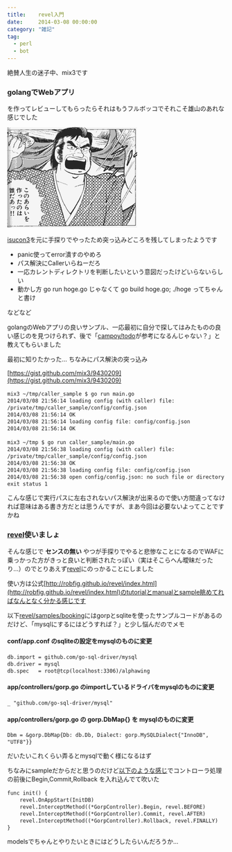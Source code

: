 ```yaml
---
title:    revel入門
date:     2014-03-08 00:00:00
category: "雑記"
tag:
  - perl
  - bot
---
```


絶賛人生の迷子中、mix3です

### golangでWebアプリ

を作ってレビューしてもらったらそれはもうフルボッコでそれこそ雄山のあれな感じでした

![このWebアプリを作ったのは誰だぁっ](/images/20140308/oisinbo_yuzan_arai.gif "このWebアプリを作ったのは誰だぁっ")

[isucon3](/2013/11/13/20131113/)を元に手探りでやったため突っ込みどころを残してしまったようです

* panic使ってerror潰すのやめろ
* パス解決にCallerいらねーだろ
 * 一応カレントディレクトリを判断したいという意図だったけどいらないらしい
* 動かし方 go run hoge.go じゃなくて go build hoge.go; ./hoge ってちゃんと書け

などなど

golangのWebアプリの良いサンプル、一応最初に自分で探してはみたものの良い感じのを見つけられず、後で「[campoy/todo](https://github.com/campoy/todo)が参考になるんじゃない？」と教えてもらいました

最初に知りたかった… ちなみにパス解決の突っ込み

[https://gist.github.com/mix3/9430209](https://gist.github.com/mix3/9430209)

    mix3 ~/tmp/caller_sample $ go run main.go
    2014/03/08 21:56:14 loading config (with caller) file: /private/tmp/caller_sample/config/config.json
    2014/03/08 21:56:14 OK
    2014/03/08 21:56:14 loading config file: config/config.json
    2014/03/08 21:56:14 OK
    
    mix3 ~/tmp $ go run caller_sample/main.go
    2014/03/08 21:56:38 loading config (with caller) file: /private/tmp/caller_sample/config/config.json
    2014/03/08 21:56:38 OK
    2014/03/08 21:56:38 loading config file: config/config.json
    2014/03/08 21:56:38 open config/config.json: no such file or directory
    exit status 1

こんな感じで実行パスに左右されないパス解決が出来るので使い方間違ってなければ意味はある書き方だとは思うんですが、まあ今回は必要ないよってことですかね

### [revel](http://robfig.github.io/revel/index.html)使いましょ

そんな感じで **センスの無い** やつが手探りでやると悲惨なことになるのでWAFに乗っかった方がきっと良いと判断されたっぽい（実はそこらへん曖昧だったり…）のでとりあえず[revel](http://robfig.github.io/revel/index.html)にのっかることにしました

使い方は公式[http://robfig.github.io/revel/index.html](http://robfig.github.io/revel/index.html)のtutorialとmanualとsample眺めてればなんとなく分かる感じです

以下[revel/samples/booking](http://robfig.github.io/revel/samples/booking.html)にはgorpとsqliteを使ったサンプルコードがあるのだけど、「mysqlにするにはどうすれば？」と少し悩んだのでメモ

#### conf/app.conf のsqliteの設定をmysqlのものに変更

    db.import = github.com/go-sql-driver/mysql
    db.driver = mysql
    db.spec   = root@tcp(localhost:3306)/alphawing

#### app/controllers/gorp.go のimportしているドライバをmysqlのものに変更

    _ "github.com/go-sql-driver/mysql"

#### app/controllers/gorp.go の gorp.DbMap{} を mysqlのものに変更

    Dbm = &gorp.DbMap{Db: db.Db, Dialect: gorp.MySQLDialect{"InnoDB", "UTF8"}}

だいたいこれくらい弄るとmysqlで動く様になるはず

ちなみにsampleだからだと思うのだけど[以下のような感じ](https://github.com/robfig/revel/blob/master/samples/booking/app/controllers/init.go)でコントローラ処理の前後にBegin,Commit,Rollback を入れ込んでて吹いた

    func init() {
        revel.OnAppStart(InitDB)
        revel.InterceptMethod((*GorpController).Begin, revel.BEFORE)
        revel.InterceptMethod((*GorpController).Commit, revel.AFTER)
        revel.InterceptMethod((*GorpController).Rollback, revel.FINALLY)
    }

modelsでちゃんとやりたいときにはどうしたらいんだろうか…
